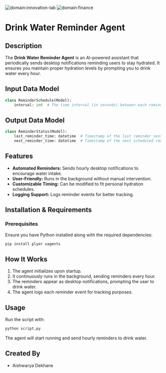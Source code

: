 ![domain:innovation-lab](https://img.shields.io/badge/innovation--lab-3D8BD3)
![domain:finance](https://img.shields.io/badge/automation-3D8BD3)

# Drink Water Reminder Agent

## Description
The **Drink Water Reminder Agent** is an AI-powered assistant that periodically sends desktop notifications reminding users to stay hydrated. It ensures you maintain proper hydration levels by prompting you to drink water every hour. 

## Input Data Model
```python
class ReminderSchedule(Model):
    interval: int  # The time interval (in seconds) between each reminder
```

## Output Data Model
```python
class ReminderStatus(Model):
    last_reminder_time: datetime  # Timestamp of the last reminder sent
    next_reminder_time: datetime  # Timestamp of the next scheduled reminder
```

## Features
- **Automated Reminders:** Sends hourly desktop notifications to encourage water intake.
- **User-Friendly:** Runs in the background without manual intervention.
- **Customizable Timing:** Can be modified to fit personal hydration schedules.
- **Logging Support:** Logs reminder events for better tracking.

## Installation & Requirements
### Prerequisites
Ensure you have Python installed along with the required dependencies:
```sh
pip install plyer uagents
```

## How It Works
1. The agent initializes upon startup.
2. It continuously runs in the background, sending reminders every hour.
3. The reminders appear as desktop notifications, prompting the user to drink water.
4. The agent logs each reminder event for tracking purposes.

## Usage
Run the script with:
```sh
python script.py
```
The agent will start running and send hourly reminders to drink water.

## Created By
- Aishwarya Dekhane